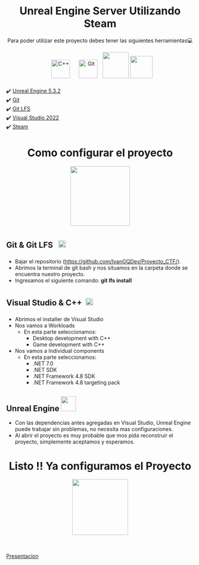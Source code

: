 # <div align="center">   Unreal Engine Server Utilizando Steam</div>

<div align="center">  
Para poder utilizar este proyecto debes tener las siguientes herramientas💻
</div>
<br/> 
<div align="center">
<a href="https://www.cplusplus.com/" target="_blank"><img style="margin: 10px" src="https://profilinator.rishav.dev/skills-assets/cplusplus-original.svg" alt="C++" height="50" /></a>  
<a href="https://github.com/" target="_blank"><img style="margin: 10px" src="https://profilinator.rishav.dev/skills-assets/git-scm-icon.svg" alt="Git" height="50" /></a>   
<img src="https://imgs.search.brave.com/xAGJ3S1GM4bfaaSfiISF0LcSk0tXcWUX8gN3uMU44xY/rs:fit:500:0:0/g:ce/aHR0cHM6Ly9jZG4y/LnVucmVhbGVuZ2lu/ZS5jb20vdWUtbG9n/by1zdGFja2VkLXVu/cmVhbC1lbmdpbmUt/dy02Nzd4NTQ1LWZh/YzExZGUwOTQzZi5w/bmc" width="70"/>
<img src="https://media1.tenor.com/m/zjbXreUb5_YAAAAd/steam.gif" width="60"/> 

</div>


✔️ [Unreal Engine 5.3.2](https://www.unrealengine.com/)
<br/> 
✔️ [Git](https://git-scm.com/)
<br/> 
✔️ [Git LFS](https://git-lfs.com/)
<br/> 
✔️ [Visual Studio 2022](https://visualstudio.microsoft.com/es/)
<br/> 
✔️ [Steam](https://store.steampowered.com/)

# <div align="center">   Como configurar el proyecto</div>
<div id="header" align="center">
    <img src="https://media0.giphy.com/media/v1.Y2lkPTc5MGI3NjExcGllNGdhZHFkb2xldzh5cnR3YXRkYzI2Nmh5OTJ6azRxeGYzMGNxYiZlcD12MV9pbnRlcm5hbF9naWZfYnlfaWQmY3Q9cw/hfdPrGV3c9F9p4bT5u/giphy.gif" 
    width="160"/> 
</div>

## <div align="left">Git & Git LFS <a href="https://github.com/" target="_blank"><img style="margin: 10px" src="https://profilinator.rishav.dev/skills-assets/git-scm-icon.svg" alt="Git" height="20" /></a></div> 
* Bajar el repositorio (https://github.com/IvanGQDev/Proyecto_CTF/).
* Abrimos la terminal de git bash y nos situamos en la carpeta donde se encuentra nuestro proyecto.
* Ingresamos el siguiente comando: **git lfs install**

## <div align="left">Visual Studio & C++<a href="https://www.cplusplus.com/" target="_blank"><img style="margin: 10px" src="https://profilinator.rishav.dev/skills-assets/cplusplus-original.svg" alt="C++" height="20" /></a></div> 
* Abrimos el installer de Visual Studio
* Nos vamos a Workloads
    *  En esta parte seleccionamos:
          *  Desktop development with C++
          *  Game development with C++
* Nos vamos a Individual components
    *  En esta parte seleccionamos:
          *  .NET 7.0
          *  .NET SDK
          *  .NET Framework 4.8 SDK
          *  .NET Framework 4.8 targeting pack
       
## <div align="left">Unreal Engine <img src="https://imgs.search.brave.com/xAGJ3S1GM4bfaaSfiISF0LcSk0tXcWUX8gN3uMU44xY/rs:fit:500:0:0/g:ce/aHR0cHM6Ly9jZG4y/LnVucmVhbGVuZ2lu/ZS5jb20vdWUtbG9n/by1zdGFja2VkLXVu/cmVhbC1lbmdpbmUt/dy02Nzd4NTQ1LWZh/YzExZGUwOTQzZi5w/bmc" width="40"/></div>
* Con las dependencias antes agregadas en Visual Studio, Unreal Engine puede trabajar sin problemas, no necesita mas configuraciones.
* Al abrir el proyecto es muy probable que mos pida reconstruir el proyecto, simplemente aceptamos y esperamos.

# <div align=center> Listo !! Ya configuramos el Proyecto </div>

<div align=center>
<img src="https://media1.giphy.com/media/v1.Y2lkPTc5MGI3NjExMzk5bTcxZGp0Y3VuNTJuMzZuMDQyOWoxempwNXFmaTV1eGsyZTZwNSZlcD12MV9zdGlja2Vyc19zZWFyY2gmY3Q9cw/tocXCNSHGemCq8FEsD/200w.webp" 
    width="150"/>
</div>
<br/> 
<br/> 

[Presentacion](https://www.unrealengine.com/(https://docs.google.com/presentation/d/1iahDBbDWI6I090aA6gXq7atSSvBGX1Rj-AJ3w2s54u0/edit?usp=sharing))









